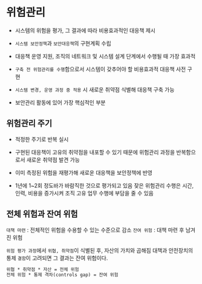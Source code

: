 # 위험관리

* 시스템의 위험을 평가, 그 결과에 따라 비용효과적인 대응책 제시

* `시스템 보안정책`과 `보안대응책`의 구현계획 수립

* 대응책 운영 지원, 조직의 네트워크 및 시스템 설계 단계에서 수행될 때 가장 효과적

* `구축 전 위험관리를 수행`함으로서 시스템이 갖추어야 할 비용효과적 대응책 사전 구현

* `시스템 변경, 운영 과정 중 적용` 시 새로운 취약점 식별해 대응책 구축 가능

* 보안관리 활동에 있어 가장 핵심적인 부분

## 위험관리 주기

* 적정한 주기로 반복 실시

* 구현된 대응책이 고유의 취약점을 내포할 수 있기 때문에 위험관리 과정을 반복함으로서 새로운 취약점 발견 가능

* 이미 측정된 위험을 재평가해 새로운 대응책을 보안정책에 반영

* 1년에 1~2회 정도바가 바람직한 것으로 평가되고 있음
  잦은 위험관리 수행은 시간, 인력, 비용을 증가시켜 조직 고유 업무 수행에 부담을 줄 수 있음

## 전체 위험과 잔여 위험

`대책 마련` : 전체적인 위험을 수용할 수 있는 수준으로 감소
`잔여 위험` : 대책 마련 후 남겨진 위험

`위험 평가 과정`에서 `위협, 취약점`이 식별된 후, 자산의 가치와 곱해짐
대책과 안전장치의 통제 `결함`이 고려되면 그 결과는 잔여 위험이다.

```txt
위협 * 취약점 * 자산 = 전체 위험
전체 위험 * 통제 격차(controls gap) = 잔여 위험
```
